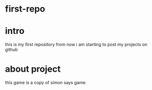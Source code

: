 # first-repo

# intro 
this is my first repository from now i am starting to  post my projects on github

# about project
this game is a copy of simon says game. 
